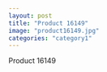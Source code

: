 ```yaml
---
layout: post
title: "Product 16149"
image: "product16149.jpg"
categories: "category1"
---
```

Product 16149

